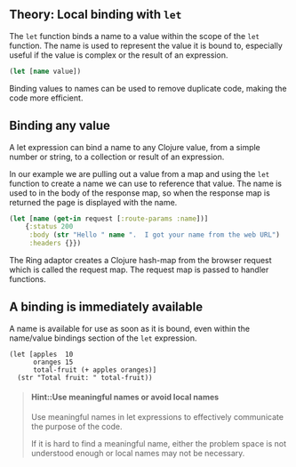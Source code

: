 ## Theory: Local binding with `let`
The `let` function binds a name to a value within the scope of the `let` function.  The name is used to represent the value it is bound to, especially useful if the value is complex or the result of an expression.

```clojure
(let [name value])
```

Binding values to names can be used to remove duplicate code, making the code more efficient.

## Binding any value
A let expression can bind a name to any Clojure value, from a simple number or string, to a collection or result of an expression.

In our example we are pulling out a value from a map and using the `let` function to create a name we can use to reference that value.  The name is used to in the body of the response map, so when the response map is returned the page is displayed with the name.

```clojure
(let [name (get-in request [:route-params :name])]
    {:status 200
     :body (str "Hello " name ".  I got your name from the web URL")
     :headers {}})
```

The Ring adaptor creates a Clojure hash-map from the browser request which is called the request map.  The request map is passed to handler functions.


## A binding is immediately available
A name is available for use as soon as it is bound, even within the name/value bindings section of the `let` expression.

```eval-clojure
(let [apples  10
      oranges 15
      total-fruit (+ apples oranges)]
  (str "Total fruit: " total-fruit))
```


> #### Hint::Use meaningful names or avoid local names
> Use meaningful names in let expressions to effectively communicate the purpose of the code.
>
> If it is hard to find a meaningful name, either the problem space is not understood enough or local names may not be necessary.
